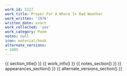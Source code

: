 ```yaml
---
work_id: 5127
work_title: Prayer For A Whore In Bad Weather
work_written: '1976'
written_date: exact
work_collected: 'yes'
work_category: Poem
notes: null
icon: material/book
alternate_versions:
- 2485
---
```


{{ section_title() }}
{{ work_info() }}
{{ notes_section() }}
{{ appearances_section() }}
{{ alternate_versions_section() }}